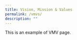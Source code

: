 ```yaml
---
title: Vision, Mission & Values
permalink: /vmvs/
description: ""
---
```



This is an example of VMV page.